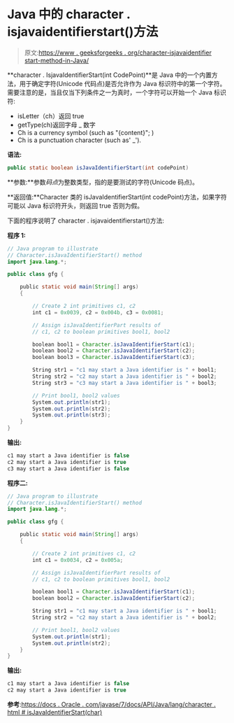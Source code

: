 # Java 中的 character . isjavaidentifierstart()方法

> 原文:[https://www . geeksforgeeks . org/character-isjavaidentifier start-method-in-Java/](https://www.geeksforgeeks.org/character-isjavaidentifierstart-method-in-java/)

**character . IsjavaIdentifierStart(int CodePoint)**是 Java 中的一个内置方法，用于确定字符(Unicode 代码点)是否允许作为 Java 标识符中的第一个字符。需要注意的是，当且仅当下列条件之一为真时，一个字符可以开始一个 Java 标识符:

*   isLetter（ch）返回 true
*   getType(ch)返回字母 _ 数字
*   Ch is a currency symbol (such as "{content}"; )
*   Ch is a punctuation character (such as' _').

**语法:**

```java
public static boolean isJavaIdentifierStart(int codePoint)

```

**参数:**参数*码点*为整数类型，指的是要测试的字符(Unicode 码点)。

**返回值:**Character 类的 isJavaIdentifierStart(int codePoint)方法，如果字符可能以 Java 标识符开头，则返回 true 否则为假。

下面的程序说明了 character . isjavaidentifierstart()方法:

**程序 1:**

```java
// Java program to illustrate
// Character.isJavaIdentifierStart() method 
import java.lang.*;

public class gfg {

    public static void main(String[] args)
    {

        // Create 2 int primitives c1, c2
        int c1 = 0x0039, c2 = 0x004b, c3 = 0x0081;

        // Assign isJavaIdentifierPart results of 
        // c1, c2 to boolean primitives bool1, bool2

        boolean bool1 = Character.isJavaIdentifierStart(c1);
        boolean bool2 = Character.isJavaIdentifierStart(c2);
        boolean bool3 = Character.isJavaIdentifierStart(c3);

        String str1 = "c1 may start a Java identifier is " + bool1;
        String str2 = "c2 may start a Java identifier is " + bool2;
        String str3 = "c3 may start a Java identifier is " + bool3;

        // Print bool1, bool2 values
        System.out.println(str1);
        System.out.println(str2);
        System.out.println(str3);
    }
}
```

**输出:**

```java
c1 may start a Java identifier is false
c2 may start a Java identifier is true
c3 may start a Java identifier is false

```

**程序二:**

```java
// Java program to illustrate
// Character.isJavaIdentifierStart() method 
import java.lang.*;

public class gfg {

    public static void main(String[] args)
    {

        // Create 2 int primitives c1, c2
        int c1 = 0x0034, c2 = 0x005a;

        // Assign isJavaIdentifierPart results of 
        // c1, c2 to boolean primitives bool1, bool2

        boolean bool1 = Character.isJavaIdentifierStart(c1);
        boolean bool2 = Character.isJavaIdentifierStart(c2);

        String str1 = "c1 may start a Java identifier is " + bool1;
        String str2 = "c2 may start a Java identifier is " + bool2;

        // Print bool1, bool2 values
        System.out.println(str1);
        System.out.println(str2);
    }
}
```

**输出:**

```java
c1 may start a Java identifier is false
c2 may start a Java identifier is true

```

**参考**:[https://docs . Oracle . com/javase/7/docs/API/Java/lang/character . html # isJavaIdentifierStart(char)](https://docs.oracle.com/javase/7/docs/api/java/lang/Character.html#isJavaIdentifierStart(char))